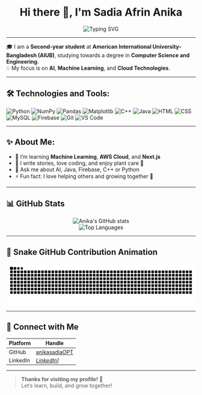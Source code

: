 <h1 align="center">Hi there 👋, I'm Sadia Afrin Anika</h1>

<p align="center">
  <img src="https://readme-typing-svg.demolab.com?font=Fira+Code&weight=500&pause=1000&color=58A6FF&center=true&vCenter=true&width=435&lines=Computer+Science+Student+%7C+AIUB;ML+and+AI+Enthusiast+%F0%9F%92%BB;Love+AI%2C+Cloud%2C+DevOps+%E2%9C%A8;Let's+Build+Together!+%F0%9F%A7%A0" alt="Typing SVG" />
</p>

---


🎓 I am a **Second-year student** at **American International University-Bangladesh (AIUB)**, studying towards a degree in **Computer Science and Engineering**.  
💡 My focus is on **AI**, **Machine Learning**, and **Cloud Technologies**.

---

## 🛠️ Technologies and Tools:
![Python](https://img.shields.io/badge/-Python-05122A?style=flat&logo=python)
![NumPy](https://img.shields.io/badge/-NumPy-013243?style=flat&logo=numpy)
![Pandas](https://img.shields.io/badge/-Pandas-150458?style=flat&logo=pandas)
![Matplotlib](https://img.shields.io/badge/Matplotlib-11557C?style=flat&logo=matplotlib&logoColor=white)
![C++](https://img.shields.io/badge/-C++-05122A?style=flat&logo=c%2B%2B)
![Java](https://img.shields.io/badge/-Java-05122A?style=flat&logo=java)
![HTML](https://img.shields.io/badge/-HTML5-05122A?style=flat&logo=html5)
![CSS](https://img.shields.io/badge/-CSS3-05122A?style=flat&logo=css3)
![MySQL](https://img.shields.io/badge/-MySQL-05122A?style=flat&logo=mysql)
![Firebase](https://img.shields.io/badge/-Firebase-05122A?style=flat&logo=firebase)
![Git](https://img.shields.io/badge/-Git-05122A?style=flat&logo=git)
![VS Code](https://img.shields.io/badge/-VS%20Code-05122A?style=flat&logo=visual-studio-code)

---

## ✨ About Me:
- 🌱 I’m learning **Machine Learning**, **AWS Cloud**, and **Next.js**
- 📝 I write stories, love coding, and enjoy plant care 🌱
- 💬 Ask me about AI, Java, Firebase, C++ or Python
- ⚡ Fun fact: I love helping others and growing together 🌻

---

## 📊 GitHub Stats
<p align="center">
  <img src="https://github-readme-stats.vercel.app/api?username=anikasadiaOPT&show_icons=true&theme=radical" alt="Anika's GitHub stats" />
  <br />
  <img src="https://github-readme-stats.vercel.app/api/top-langs/?username=anikasadiaOPT&layout=compact&theme=radical" alt="Top Languages" />
</p>

---

<!--## 📈 Contribution Graph
<p align="center">
  <img src="https://github-readme-activity-graph.cyclic.app/graph?username=anikasadiaOPT&theme=react-dark" alt="Contribution Graph" />
</p>

-->

## 🐍 Snake GitHub Contribution Animation
<p align="center">
  <img src="https://raw.githubusercontent.com/anikasadiaOPT/anikasadiaOPT/output/github-contribution-grid-snake.svg" alt="Snake animation" />
</p>

---

## 🔗 Connect with Me

| Platform | Handle |
|----------|--------|
| GitHub | [anikasadiaOPT](https://github.com/anikasadiaOPT) |
| LinkedIn | *[LinkedIn](https://www.linkedin.com/in/sadia-afrin-anika-613a221b5/)]* |

---

> **Thanks for visiting my profile!** 🌸  
> Let’s learn, build, and grow together!

